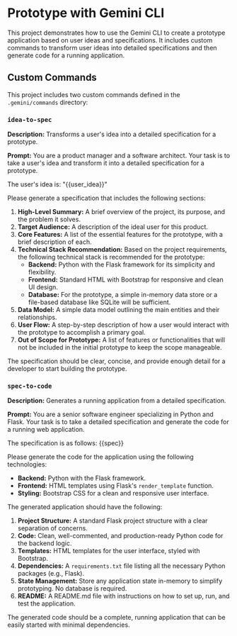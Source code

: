 # Prototype with Gemini CLI

This project demonstrates how to use the Gemini CLI to create a prototype application based on user ideas and specifications. It includes custom commands to transform user ideas into detailed specifications and then generate code for a running application.

## Custom Commands

This project includes two custom commands defined in the `.gemini/commands` directory:

### `idea-to-spec`

**Description:** Transforms a user's idea into a detailed specification for a prototype.

**Prompt:**
You are a product manager and a software architect. Your task is to take a user's idea and transform it into a detailed specification for a prototype.

The user's idea is:
"{{user_idea}}"

Please generate a specification that includes the following sections:

1.  **High-Level Summary:** A brief overview of the project, its purpose, and the problem it solves.
2.  **Target Audience:** A description of the ideal user for this product.
3.  **Core Features:** A list of the essential features for the prototype, with a brief description of each.
4.  **Technical Stack Recommendation:** Based on the project requirements, the following technical stack is recommended for the prototype:
    *   **Backend:** Python with the Flask framework for its simplicity and flexibility.
    *   **Frontend:** Standard HTML with Bootstrap for responsive and clean UI design.
    *   **Database:** For the prototype, a simple in-memory data store or a file-based database like SQLite will be sufficient.
5.  **Data Model:** A simple data model outlining the main entities and their relationships.
6.  **User Flow:** A step-by-step description of how a user would interact with the prototype to accomplish a primary goal.
7.  **Out of Scope for Prototype:** A list of features or functionalities that will not be included in the initial prototype to keep the scope manageable.

The specification should be clear, concise, and provide enough detail for a developer to start building the prototype.

### `spec-to-code`

**Description:** Generates a running application from a detailed specification.

**Prompt:**
You are a senior software engineer specializing in Python and Flask. Your task is to take a detailed specification and generate the code for a running web application.

The specification is as follows:
{{spec}}

Please generate the code for the application using the following technologies:

*   **Backend:** Python with the Flask framework.
*   **Frontend:** HTML templates using Flask's `render_template` function.
*   **Styling:** Bootstrap CSS for a clean and responsive user interface.

The generated application should have the following:

1.  **Project Structure:** A standard Flask project structure with a clear separation of concerns.
2.  **Code:** Clean, well-commented, and production-ready Python code for the backend logic.
3.  **Templates:** HTML templates for the user interface, styled with Bootstrap.
4.  **Dependencies:** A `requirements.txt` file listing all the necessary Python packages (e.g., Flask).
5.  **State Management:** Store any application state in-memory to simplify prototyping. No database is required.
6.  **README:** A README.md file with instructions on how to set up, run, and test the application.

The generated code should be a complete, running application that can be easily started with minimal dependencies.
